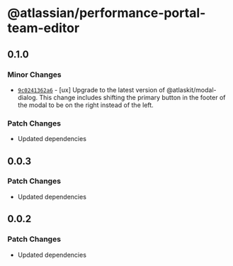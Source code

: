 # @atlassian/performance-portal-team-editor

## 0.1.0

### Minor Changes

- [`9c0241362a6`](https://bitbucket.org/atlassian/atlassian-frontend/commits/9c0241362a6) - [ux] Upgrade to the latest version of @atlaskit/modal-dialog. This change includes shifting the primary button in the footer of the modal to be on the right instead of the left.

### Patch Changes

- Updated dependencies

## 0.0.3

### Patch Changes

- Updated dependencies

## 0.0.2

### Patch Changes

- Updated dependencies
